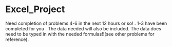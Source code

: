 # Excel_Project
Need completion of problems 4-6 in the next 12 hours or so! . 1-3 have been completed for you . The data needed will also be included. The data does need to be typed in with the needed formulas!!(see other problems for reference).
